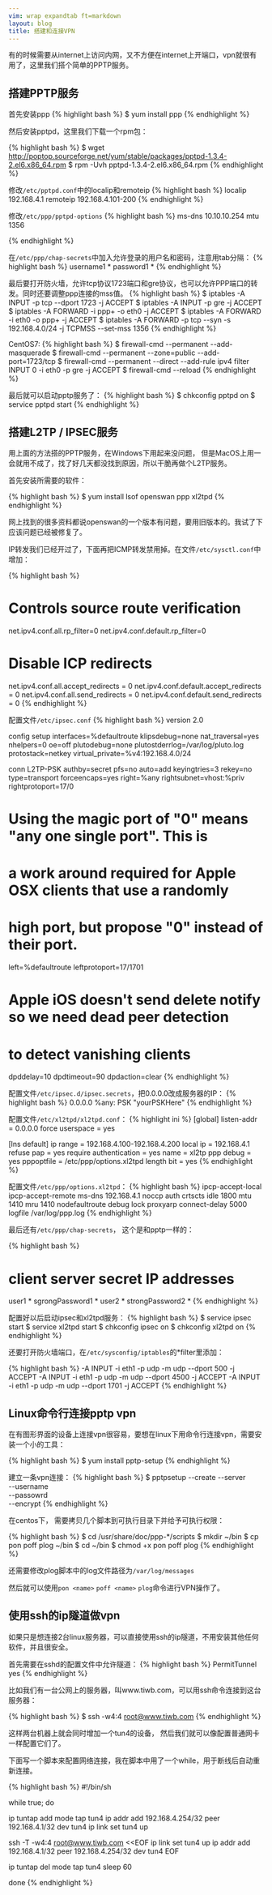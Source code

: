 ```yaml
---
vim: wrap expandtab ft=markdown
layout: blog
title: 搭建和连接VPN
---
```


有的时候需要从internet上访问内网，又不方便在internet上开端口，vpn就很有用了，这里我们搭个简单的PPTP服务。

## 搭建PPTP服务

首先安装ppp
{% highlight bash %}
$ yum install ppp
{% endhighlight %}

然后安装pptpd，这里我们下载一个rpm包：

{% highlight bash %}
$ wget http://poptop.sourceforge.net/yum/stable/packages/pptpd-1.3.4-2.el6.x86_64.rpm
$ rpm -Uvh pptpd-1.3.4-2.el6.x86_64.rpm
{% endhighlight %}

修改`/etc/pptpd.conf`中的localip和remoteip
{% highlight bash %}
localip 192.168.4.1
remoteip 192.168.4.101-200
{% endhighlight %}

修改`/etc/ppp/pptpd-options`
{% highlight bash %}
ms-dns 10.10.10.254
mtu 1356

{% endhighlight %}

在`/etc/ppp/chap-secrets`中加入允许登录的用户名和密码，注意用tab分隔：
{% highlight bash %}
username1 * password1 *
{% endhighlight %}

最后要打开防火墙，允许tcp协议1723端口和gre协议，也可以允许PPP端口的转发。同时还要调整ppp连接的mss值。
{% highlight bash %}
$ iptables -A INPUT -p tcp --dport 1723 -j ACCEPT
$ iptables -A INPUT -p gre -j ACCEPT
$ iptables -A FORWARD -i ppp+ -o eth0 -j ACCEPT
$ iptables -A FORWARD -i eth0 -o ppp+ -j ACCEPT
$ iptables -A FORWARD -p tcp --syn -s 192.168.4.0/24 -j TCPMSS --set-mss 1356
{% endhighlight %}

CentOS7:
{% highlight bash %}
$ firewall-cmd --permanent --add-masquerade
$ firewall-cmd --permanent --zone=public --add-port=1723/tcp
$ firewall-cmd --permanent --direct --add-rule ipv4 filter INPUT 0 -i eth0 -p gre -j ACCEPT
$ firewall-cmd --reload
{% endhighlight %}

最后就可以启动pptp服务了：
{% highlight bash %}
$ chkconfig pptpd on
$ service pptpd start
{% endhighlight %}


## 搭建L2TP / IPSEC服务

用上面的方法搭的PPTP服务，在Windows下用起来没问题， 但是MacOS上用一会就用不成了，找了好几天都没找到原因，所以干脆再做个L2TP服务。

首先安装所需要的软件：

{% highlight bash %}
$ yum install lsof openswan ppp xl2tpd
{% endhighlight %}

网上找到的很多资料都说openswan的一个版本有问题，要用旧版本的。我试了下应该问题已经被修复了。

IP转发我们已经开过了，下面再把ICMP转发禁用掉。在文件`/etc/sysctl.conf`中增加：

{% highlight bash %}
# Controls source route verification
net.ipv4.conf.all.rp_filter=0
net.ipv4.conf.default.rp_filter=0

# Disable ICP redirects
net.ipv4.conf.all.accept_redirects = 0
net.ipv4.conf.default.accept_redirects = 0
net.ipv4.conf.all.send_redirects = 0
net.ipv4.conf.default.send_redirects = 0
{% endhighlight %}

配置文件`/etc/ipsec.conf`
{% highlight bash %}
version       2.0

config setup
  interfaces=%defaultroute
  klipsdebug=none
  nat_traversal=yes
  nhelpers=0
  oe=off
  plutodebug=none
  plutostderrlog=/var/log/pluto.log
  protostack=netkey
  virtual_private=%v4:192.168.4.0/24

conn L2TP-PSK
  authby=secret
  pfs=no
  auto=add
  keyingtries=3
  rekey=no
  type=transport
  forceencaps=yes
  right=%any
  rightsubnet=vhost:%priv
  rightprotoport=17/0
  # Using the magic port of "0" means "any one single port". This is
  # a work around required for Apple OSX clients that use a randomly
  # high port, but propose "0" instead of their port.
  left=%defaultroute
  leftprotoport=17/1701
  # Apple iOS doesn't send delete notify so we need dead peer detection
  # to detect vanishing clients
  dpddelay=10
  dpdtimeout=90
  dpdaction=clear
{% endhighlight %}

配置文件`/etc/ipsec.d/ipsec.secrets`，把0.0.0.0改成服务器的IP：
{% highlight bash %}
0.0.0.0      %any:     PSK     "yourPSKHere"
{% endhighlight %}

配置文件`/etc/xl2tpd/xl2tpd.conf`：
{% highlight ini %}
[global]
listen-addr = 0.0.0.0
force userspace = yes

[lns default]
ip range = 192.168.4.100-192.168.4.200
local ip = 192.168.4.1
refuse pap = yes
require authentication = yes
name = xl2tp
ppp debug = yes
pppoptfile = /etc/ppp/options.xl2tpd
length bit = yes
{% endhighlight %}


配置文件`/etc/ppp/options.xl2tpd`：
{% highlight bash %}
ipcp-accept-local
ipcp-accept-remote
ms-dns 192.168.4.1
noccp
auth
crtscts
idle 1800
mtu 1410
mru 1410
nodefaultroute
debug
lock
proxyarp
connect-delay 5000
logfile /var/log/ppp.log
{% endhighlight %}

最后还有`/etc/ppp/chap-secrets`， 这个是和pptp一样的：

{% highlight bash %}
# client        server  secret                  IP addresses
user1           *       sgrongPassword1         *
user2           *       strongPassword2         *
{% endhighlight %}

配置好以后启动ipsec和xl2tpd服务：
{% highlight bash %}
$ service ipsec start
$ service xl2tpd start
$ chkconfig ipsec on
$ chkconfig xl2tpd on
{% endhighlight %}


还要打开防火墙端口，在`/etc/sysconfig/iptables`的*filter里添加：

{% highlight bash %}
-A INPUT -i eth1 -p udp -m udp --dport 500 -j ACCEPT
-A INPUT -i eth1 -p udp -m udp --dport 4500 -j ACCEPT
-A INPUT -i eth1 -p udp -m udp --dport 1701 -j ACCEPT
{% endhighlight %}


## Linux命令行连接pptp vpn

在有图形界面的设备上连接vpn很容易，要想在linux下用命令行连接vpn，需要安装一个小的工具：

{% highlight bash %}
$ yum install pptp-setup
{% endhighlight %}

建立一条vpn连接：
{% highlight bash %}
$ pptpsetup --create <name> --server <ip> \
            --username <username> \
            --passowrd <password> \
            --encrypt
{% endhighlight %}

在centos下， 需要拷贝几个脚本到可执行目录下并给予可执行权限：

{% highlight bash %}
$ cd /usr/share/doc/ppp-*/scripts
$ mkdir ~/bin
$ cp pon poff plog ~/bin
$ cd ~/bin
$ chmod +x pon poff plog
{% endhighlight %}

还需要修改plog脚本中的log文件路径为`/var/log/messages`

然后就可以使用`pon <name>` `poff <name>` `plog`命令进行VPN操作了。


## 使用ssh的ip隧道做vpn

如果只是想连接2台linux服务器，可以直接使用ssh的ip隧道，不用安装其他任何软件，并且很安全。

首先需要在sshd的配置文件中允许隧道：
{% highlight bash %}
PermitTunnel yes
{% endhighlight %}

比如我们有一台公网上的服务器，叫www.tiwb.com，可以用ssh命令连接到这台服务器：

{% highlight bash %}
$ ssh -w4:4 root@www.tiwb.com
{% endhighlight %}

这样两台机器上就会同时增加一个tun4的设备， 然后我们就可以像配置普通网卡一样配置它们了。

下面写一个脚本来配置网络连接，我在脚本中用了一个while，用于断线后自动重新连接。

{% highlight bash %}
#!/bin/sh

while true; do

ip tuntap add mode tap tun4
ip addr add 192.168.4.254/32 peer 192.168.4.1/32 dev tun4
ip link set tun4 up

ssh -T -w4:4 root@www.tiwb.com <<EOF
ip link set tun4 up
ip addr add 192.168.4.1/32 peer 192.168.4.254/32 dev tun4 
EOF

ip tuntap del mode tap tun4
sleep 60

done
{% endhighlight %}
